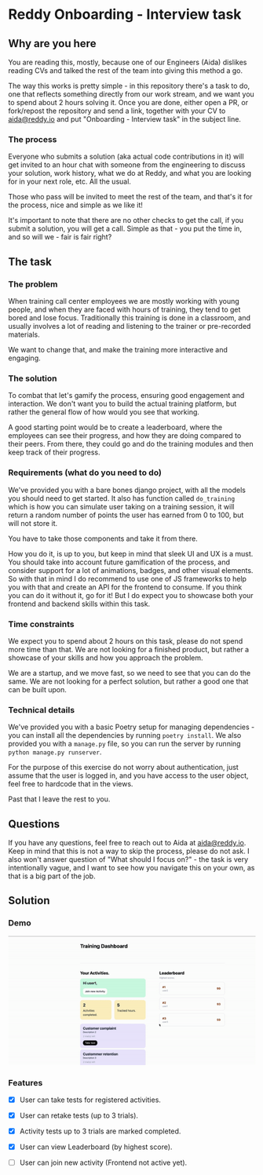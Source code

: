 # Reddy Onboarding - Interview task

## Why are you here

You are reading this, mostly, because one of our Engineers (Aida) dislikes
reading CVs and talked the rest of the team into giving this method a go.

The way this works is pretty simple - in this repository there's a task to do,
one that reflects something directly from our work stream, and we want you to
spend about 2 hours solving it. Once you are done, either open a PR, or
fork/repost the repository and send a link, together with your CV to aida@reddy.io
and put "Onboarding - Interview task" in the subject line.

### The process

Everyone who submits a solution (aka actual code contributions in it) will get
invited to an hour chat with someone from the engineering to discuss your
solution, work history, what we do at Reddy, and what you are looking for
in your next role, etc. All the usual.

Those who pass will be invited to meet the rest of the team, and that's it for
the process, nice and simple as we like it!

It's important to note that there are no other checks to get the call, if you
submit a solution, you will get a call. Simple as that - you put the time in,
and so will we - fair is fair right?

## The task

### The problem

When training call center employees we are mostly working with young people,
and when they are faced with hours of training, they tend to get bored and
lose focus. Traditionally this training is done in a classroom, and usually
involves a lot of reading and listening to the trainer or pre-recorded
materials.

We want to change that, and make the training more interactive and engaging.

### The solution

To combat that let's gamify the process, ensuring good engagement and
interaction. We don't want you to build the actual training platform, but
rather the general flow of how would you see that working.

A good starting point would be to create a leaderboard, where the employees
can see their progress, and how they are doing compared to their peers. From
there, they could go and do the training modules and then keep track of
their progress.

### Requirements (what do you need to do)

We've provided you with a bare bones django project, with all the models you
should need to get started. It also has function called `do_training` which is
how you can simulate user taking on a training session, it will return a random
number of points the user has earned from 0 to 100, but will not store it.

You have to take those components and take it from there.

How you do it, is up to you, but keep in mind that sleek UI and UX is a must.
You should take into account future gamification of the process, and consider
support for a lot of animations, badges, and other visual elements. So with
that in mind I do recommend to use one of JS frameworks to help you with that
and create an API for the frontend to consume. If you think you can do it
without it, go for it! But I do expect you to showcase both your frontend and
backend skills within this task.

### Time constraints

We expect you to spend about 2 hours on this task, please do not spend more
time than that. We are not looking for a finished product, but rather a
showcase of your skills and how you approach the problem.

We are a startup, and we move fast, so we need to see that you can do the same.
We are not looking for a perfect solution, but rather a good one that can be
built upon.

### Technical details

We've provided you with a basic Poetry setup for managing dependencies - you
can install all the dependencies by running `poetry install`. We also provided
you with a `manage.py` file, so you can run the server by running
`python manage.py runserver`.

For the purpose of this exercise do not worry about authentication, just assume
that the user is logged in, and you have access to the user object, feel free
to hardcode that in the views.

Past that I leave the rest to you.

## Questions

If you have any questions, feel free to reach out to Aida at aida@reddy.io.
Keep in mind that this is not a way to skip the process, please do not ask.
I also won't answer question of "What should I focus on?" - the task is
very intentionally vague, and I want to see how you navigate this on your own,
as that is a big part of the job.

## Solution
### Demo
![](https://github.com/Johnkayode/onboarding_test/blob/main/demo.gif)

### Features
- [x] User can take tests for registered activities.
- [x] User can retake tests (up to 3 trials).
- [x] Activity tests up to 3 trials are marked completed.
- [x] User can view Leaderboard (by highest score).
- [ ] User can join new activity (Frontend not active yet).

